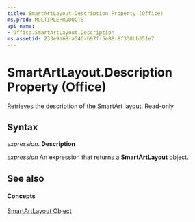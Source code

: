 ```yaml
---
title: SmartArtLayout.Description Property (Office)
ms.prod: MULTIPLEPRODUCTS
api_name:
- Office.SmartArtLayout.Description
ms.assetid: 233e9a68-a546-b97f-5e88-8f338bb351e7
---
```



# SmartArtLayout.Description Property (Office)

Retrieves the description of the SmartArt layout. Read-only


## Syntax

 _expression_. **Description**

 _expression_ An expression that returns a **SmartArtLayout** object.


## See also


#### Concepts


[SmartArtLayout Object](smartartlayout-object-office.md)

